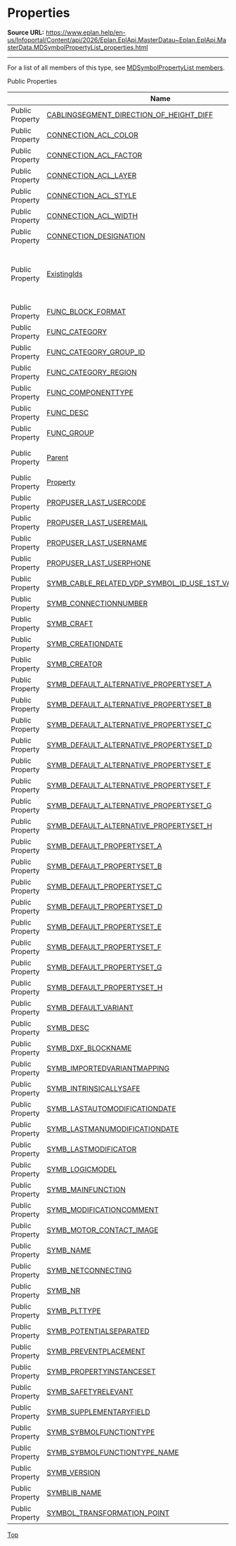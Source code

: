 # Properties

**Source URL:** https://www.eplan.help/en-us/Infoportal/Content/api/2026/Eplan.EplApi.MasterDatau~Eplan.EplApi.MasterData.MDSymbolPropertyList_properties.html

---

For a list of all members of this type, see [MDSymbolPropertyList members](Eplan.EplApi.MasterDatau~Eplan.EplApi.MasterData.MDSymbolPropertyList_members.html).

Public Properties

|  | Name | Description |
| --- | --- | --- |
| Public Property | [CABLINGSEGMENT\_DIRECTION\_OF\_HEIGHT\_DIFF](Eplan.EplApi.MasterDatau~Eplan.EplApi.MasterData.MDSymbolPropertyList~CABLINGSEGMENT_DIRECTION_OF_HEIGHT_DIFF().html) | Topology: Direction for height difference # 20348. |
| Public Property | [CONNECTION\_ACL\_COLOR](Eplan.EplApi.MasterDatau~Eplan.EplApi.MasterData.MDSymbolPropertyList~CONNECTION_ACL_COLOR().html) | Autoconnecting line: Color # 31005. |
| Public Property | [CONNECTION\_ACL\_FACTOR](Eplan.EplApi.MasterDatau~Eplan.EplApi.MasterData.MDSymbolPropertyList~CONNECTION_ACL_FACTOR().html) | Autoconnecting line: Pattern length # 31018. |
| Public Property | [CONNECTION\_ACL\_LAYER](Eplan.EplApi.MasterDatau~Eplan.EplApi.MasterData.MDSymbolPropertyList~CONNECTION_ACL_LAYER().html) | Autoconnecting line: Layer # 31017. |
| Public Property | [CONNECTION\_ACL\_STYLE](Eplan.EplApi.MasterDatau~Eplan.EplApi.MasterData.MDSymbolPropertyList~CONNECTION_ACL_STYLE().html) | Autoconnecting line: Line type # 31015. |
| Public Property | [CONNECTION\_ACL\_WIDTH](Eplan.EplApi.MasterDatau~Eplan.EplApi.MasterData.MDSymbolPropertyList~CONNECTION_ACL_WIDTH().html) | Autoconnecting line: Line thickness # 31016. |
| Public Property | [CONNECTION\_DESIGNATION](Eplan.EplApi.MasterDatau~Eplan.EplApi.MasterData.MDSymbolPropertyList~CONNECTION_DESIGNATION().html) | Connection designation # 31011. |
| Public Property | [ExistingIds](Eplan.EplApi.MasterDatau~Eplan.EplApi.MasterData.PropertiesAndHandleObjectPropertyList~ExistingIds.html) | Returns array of MDPropertyValue objects. If PropertiesAndHandleObjectPropertyList works on local property list it will be an array of unique properties from local property list. Otherwise it will be an array of all existing properties for related object. (Inherited from [Eplan.EplApi.MasterData.PropertiesAndHandleObjectPropertyList](Eplan.EplApi.MasterDatau~Eplan.EplApi.MasterData.PropertiesAndHandleObjectPropertyList.html)) |
| Public Property | [FUNC\_BLOCK\_FORMAT](Eplan.EplApi.MasterDatau~Eplan.EplApi.MasterData.MDSymbolPropertyList~FUNC_BLOCK_FORMAT(Int32).html) | Block property: Format # 20202. |
| Public Property | [FUNC\_CATEGORY](Eplan.EplApi.MasterDatau~Eplan.EplApi.MasterData.MDSymbolPropertyList~FUNC_CATEGORY().html) | Function definition: Category # 20115. |
| Public Property | [FUNC\_CATEGORY\_GROUP\_ID](Eplan.EplApi.MasterDatau~Eplan.EplApi.MasterData.MDSymbolPropertyList~FUNC_CATEGORY_GROUP_ID().html) | Function definition: Category / Group / Definition # 20188. |
| Public Property | [FUNC\_CATEGORY\_REGION](Eplan.EplApi.MasterDatau~Eplan.EplApi.MasterData.MDSymbolPropertyList~FUNC_CATEGORY_REGION().html) | Function definition: Area # 20088. |
| Public Property | [FUNC\_COMPONENTTYPE](Eplan.EplApi.MasterDatau~Eplan.EplApi.MasterData.MDSymbolPropertyList~FUNC_COMPONENTTYPE().html) | Function definition # 20026. |
| Public Property | [FUNC\_DESC](Eplan.EplApi.MasterDatau~Eplan.EplApi.MasterData.MDSymbolPropertyList~FUNC_DESC().html) | Function definition: Description # 20117. |
| Public Property | [FUNC\_GROUP](Eplan.EplApi.MasterDatau~Eplan.EplApi.MasterData.MDSymbolPropertyList~FUNC_GROUP().html) | Function definition: Group # 20116. |
| Public Property | [Parent](Eplan.EplApi.MasterDatau~Eplan.EplApi.MasterData.PropertiesAndHandleObjectPropertyList~Parent.html) | PropertiesAndHandleObject to which this property list is connected. (Inherited from [Eplan.EplApi.MasterData.PropertiesAndHandleObjectPropertyList](Eplan.EplApi.MasterDatau~Eplan.EplApi.MasterData.PropertiesAndHandleObjectPropertyList.html)) |
| Public Property | [Property](Eplan.EplApi.MasterDatau~Eplan.EplApi.MasterData.MDSymbolPropertyList~Property.html) | Overloaded. Method used by operator[] in order to access indexed properties. |
| Public Property | [PROPUSER\_LAST\_USERCODE](Eplan.EplApi.MasterDatau~Eplan.EplApi.MasterData.MDSymbolPropertyList~PROPUSER_LAST_USERCODE().html) | Last editor: ID # 3010. |
| Public Property | [PROPUSER\_LAST\_USEREMAIL](Eplan.EplApi.MasterDatau~Eplan.EplApi.MasterData.MDSymbolPropertyList~PROPUSER_LAST_USEREMAIL().html) | Last editor: E-mail # 3013. |
| Public Property | [PROPUSER\_LAST\_USERNAME](Eplan.EplApi.MasterDatau~Eplan.EplApi.MasterData.MDSymbolPropertyList~PROPUSER_LAST_USERNAME().html) | Last editor: Name # 3011. |
| Public Property | [PROPUSER\_LAST\_USERPHONE](Eplan.EplApi.MasterDatau~Eplan.EplApi.MasterData.MDSymbolPropertyList~PROPUSER_LAST_USERPHONE().html) | Last editor: Phone # 3012. |
| Public Property | [SYMB\_CABLE\_RELATED\_VDP\_SYMBOL\_ID\_USE\_1ST\_VARIANT\_ONLY](topic1727.html) | Use first variant of connection definition point symbol # 16030. |
| Public Property | [SYMB\_CONNECTIONNUMBER](Eplan.EplApi.MasterDatau~Eplan.EplApi.MasterData.MDSymbolPropertyList~SYMB_CONNECTIONNUMBER(Int32).html) | Connection point number # 16001. |
| Public Property | [SYMB\_CRAFT](Eplan.EplApi.MasterDatau~Eplan.EplApi.MasterData.MDSymbolPropertyList~SYMB_CRAFT().html) | Trade (function definition) # 16017. |
| Public Property | [SYMB\_CREATIONDATE](Eplan.EplApi.MasterDatau~Eplan.EplApi.MasterData.MDSymbolPropertyList~SYMB_CREATIONDATE().html) | Creation date # 16021. |
| Public Property | [SYMB\_CREATOR](Eplan.EplApi.MasterDatau~Eplan.EplApi.MasterData.MDSymbolPropertyList~SYMB_CREATOR().html) | Creator # 16020. |
| Public Property | [SYMB\_DEFAULT\_ALTERNATIVE\_PROPERTYSET\_A](Eplan.EplApi.MasterDatau~Eplan.EplApi.MasterData.MDSymbolPropertyList~SYMB_DEFAULT_ALTERNATIVE_PROPERTYSET_A().html) | Default property arrangement for variant A (alternative) # 16033. |
| Public Property | [SYMB\_DEFAULT\_ALTERNATIVE\_PROPERTYSET\_B](Eplan.EplApi.MasterDatau~Eplan.EplApi.MasterData.MDSymbolPropertyList~SYMB_DEFAULT_ALTERNATIVE_PROPERTYSET_B().html) | Default property arrangement for variant B (alternative) # 16034. |
| Public Property | [SYMB\_DEFAULT\_ALTERNATIVE\_PROPERTYSET\_C](Eplan.EplApi.MasterDatau~Eplan.EplApi.MasterData.MDSymbolPropertyList~SYMB_DEFAULT_ALTERNATIVE_PROPERTYSET_C().html) | Default property arrangement for variant C (alternative) # 16035. |
| Public Property | [SYMB\_DEFAULT\_ALTERNATIVE\_PROPERTYSET\_D](Eplan.EplApi.MasterDatau~Eplan.EplApi.MasterData.MDSymbolPropertyList~SYMB_DEFAULT_ALTERNATIVE_PROPERTYSET_D().html) | Default property arrangement for variant D (alternative) # 16036. |
| Public Property | [SYMB\_DEFAULT\_ALTERNATIVE\_PROPERTYSET\_E](Eplan.EplApi.MasterDatau~Eplan.EplApi.MasterData.MDSymbolPropertyList~SYMB_DEFAULT_ALTERNATIVE_PROPERTYSET_E().html) | Default property arrangement for variant E (alternative) # 16037. |
| Public Property | [SYMB\_DEFAULT\_ALTERNATIVE\_PROPERTYSET\_F](Eplan.EplApi.MasterDatau~Eplan.EplApi.MasterData.MDSymbolPropertyList~SYMB_DEFAULT_ALTERNATIVE_PROPERTYSET_F().html) | Default property arrangement for variant F (alternative) # 16038. |
| Public Property | [SYMB\_DEFAULT\_ALTERNATIVE\_PROPERTYSET\_G](Eplan.EplApi.MasterDatau~Eplan.EplApi.MasterData.MDSymbolPropertyList~SYMB_DEFAULT_ALTERNATIVE_PROPERTYSET_G().html) | Default property arrangement for variant G (alternative) # 16039. |
| Public Property | [SYMB\_DEFAULT\_ALTERNATIVE\_PROPERTYSET\_H](Eplan.EplApi.MasterDatau~Eplan.EplApi.MasterData.MDSymbolPropertyList~SYMB_DEFAULT_ALTERNATIVE_PROPERTYSET_H().html) | Default property arrangement for variant H (alternative) # 16041. |
| Public Property | [SYMB\_DEFAULT\_PROPERTYSET\_A](Eplan.EplApi.MasterDatau~Eplan.EplApi.MasterData.MDSymbolPropertyList~SYMB_DEFAULT_PROPERTYSET_A().html) | Default property arrangement for variant A # 16004. |
| Public Property | [SYMB\_DEFAULT\_PROPERTYSET\_B](Eplan.EplApi.MasterDatau~Eplan.EplApi.MasterData.MDSymbolPropertyList~SYMB_DEFAULT_PROPERTYSET_B().html) | Default property arrangement for variant B # 16005. |
| Public Property | [SYMB\_DEFAULT\_PROPERTYSET\_C](Eplan.EplApi.MasterDatau~Eplan.EplApi.MasterData.MDSymbolPropertyList~SYMB_DEFAULT_PROPERTYSET_C().html) | Default property arrangement for variant C # 16006. |
| Public Property | [SYMB\_DEFAULT\_PROPERTYSET\_D](Eplan.EplApi.MasterDatau~Eplan.EplApi.MasterData.MDSymbolPropertyList~SYMB_DEFAULT_PROPERTYSET_D().html) | Default property arrangement for variant D # 16007. |
| Public Property | [SYMB\_DEFAULT\_PROPERTYSET\_E](Eplan.EplApi.MasterDatau~Eplan.EplApi.MasterData.MDSymbolPropertyList~SYMB_DEFAULT_PROPERTYSET_E().html) | Default property arrangement for variant E # 16008. |
| Public Property | [SYMB\_DEFAULT\_PROPERTYSET\_F](Eplan.EplApi.MasterDatau~Eplan.EplApi.MasterData.MDSymbolPropertyList~SYMB_DEFAULT_PROPERTYSET_F().html) | Default property arrangement for variant F # 16009. |
| Public Property | [SYMB\_DEFAULT\_PROPERTYSET\_G](Eplan.EplApi.MasterDatau~Eplan.EplApi.MasterData.MDSymbolPropertyList~SYMB_DEFAULT_PROPERTYSET_G().html) | Default property arrangement for variant G # 16014. |
| Public Property | [SYMB\_DEFAULT\_PROPERTYSET\_H](Eplan.EplApi.MasterDatau~Eplan.EplApi.MasterData.MDSymbolPropertyList~SYMB_DEFAULT_PROPERTYSET_H().html) | Default property arrangement for variant H # 16015. |
| Public Property | [SYMB\_DEFAULT\_VARIANT](Eplan.EplApi.MasterDatau~Eplan.EplApi.MasterData.MDSymbolPropertyList~SYMB_DEFAULT_VARIANT().html) | Default variant # 16003. |
| Public Property | [SYMB\_DESC](Eplan.EplApi.MasterDatau~Eplan.EplApi.MasterData.MDSymbolPropertyList~SYMB_DESC().html) | Symbol description # 16011. |
| Public Property | [SYMB\_DXF\_BLOCKNAME](Eplan.EplApi.MasterDatau~Eplan.EplApi.MasterData.MDSymbolPropertyList~SYMB_DXF_BLOCKNAME().html) | DXF export: Name of block # 16040. |
| Public Property | [SYMB\_IMPORTEDVARIANTMAPPING](Eplan.EplApi.MasterDatau~Eplan.EplApi.MasterData.MDSymbolPropertyList~SYMB_IMPORTEDVARIANTMAPPING(Int32).html) | Symbol variant assignment (internal) # 16031. |
| Public Property | [SYMB\_INTRINSICALLYSAFE](Eplan.EplApi.MasterDatau~Eplan.EplApi.MasterData.MDSymbolPropertyList~SYMB_INTRINSICALLYSAFE().html) | Intrinsically safe # 16019. |
| Public Property | [SYMB\_LASTAUTOMODIFICATIONDATE](Eplan.EplApi.MasterDatau~Eplan.EplApi.MasterData.MDSymbolPropertyList~SYMB_LASTAUTOMODIFICATIONDATE().html) | Modification date (automatic) # 16023. |
| Public Property | [SYMB\_LASTMANUMODIFICATIONDATE](Eplan.EplApi.MasterDatau~Eplan.EplApi.MasterData.MDSymbolPropertyList~SYMB_LASTMANUMODIFICATIONDATE().html) | Modification date (manual) # 16025. |
| Public Property | [SYMB\_LASTMODIFICATOR](Eplan.EplApi.MasterDatau~Eplan.EplApi.MasterData.MDSymbolPropertyList~SYMB_LASTMODIFICATOR().html) | Last editor: Sign-in name # 16022. |
| Public Property | [SYMB\_LOGICMODEL](Eplan.EplApi.MasterDatau~Eplan.EplApi.MasterData.MDSymbolPropertyList~SYMB_LOGICMODEL().html) | Target tracking # 16010. |
| Public Property | [SYMB\_MAINFUNCTION](Eplan.EplApi.MasterDatau~Eplan.EplApi.MasterData.MDSymbolPropertyList~SYMB_MAINFUNCTION().html) | Main function # 16018. |
| Public Property | [SYMB\_MODIFICATIONCOMMENT](Eplan.EplApi.MasterDatau~Eplan.EplApi.MasterData.MDSymbolPropertyList~SYMB_MODIFICATIONCOMMENT().html) | Modification note # 16024. |
| Public Property | [SYMB\_MOTOR\_CONTACT\_IMAGE](Eplan.EplApi.MasterDatau~Eplan.EplApi.MasterData.MDSymbolPropertyList~SYMB_MOTOR_CONTACT_IMAGE().html) | Symbol for contact image of motor overload switch # 16032. |
| Public Property | [SYMB\_NAME](Eplan.EplApi.MasterDatau~Eplan.EplApi.MasterData.MDSymbolPropertyList~SYMB_NAME().html) | Name # 16000. |
| Public Property | [SYMB\_NETCONNECTING](Eplan.EplApi.MasterDatau~Eplan.EplApi.MasterData.MDSymbolPropertyList~SYMB_NETCONNECTING().html) | Net-connecting # 16043. |
| Public Property | [SYMB\_NR](Eplan.EplApi.MasterDatau~Eplan.EplApi.MasterData.MDSymbolPropertyList~SYMB_NR().html) | Number # 16002. |
| Public Property | [SYMB\_PLTTYPE](Eplan.EplApi.MasterDatau~Eplan.EplApi.MasterData.MDSymbolPropertyList~SYMB_PLTTYPE().html) | PCT type # 16016. |
| Public Property | [SYMB\_POTENTIALSEPARATED](Eplan.EplApi.MasterDatau~Eplan.EplApi.MasterData.MDSymbolPropertyList~SYMB_POTENTIALSEPARATED().html) | With signal isolation # 16042. |
| Public Property | [SYMB\_PREVENTPLACEMENT](Eplan.EplApi.MasterDatau~Eplan.EplApi.MasterData.MDSymbolPropertyList~SYMB_PREVENTPLACEMENT().html) | Prevent new placement # 16012. |
| Public Property | [SYMB\_PROPERTYINSTANCESET](Eplan.EplApi.MasterDatau~Eplan.EplApi.MasterData.MDSymbolPropertyList~SYMB_PROPERTYINSTANCESET(Int32).html) | Property arrangements # 16050. |
| Public Property | [SYMB\_SAFETYRELEVANT](Eplan.EplApi.MasterDatau~Eplan.EplApi.MasterData.MDSymbolPropertyList~SYMB_SAFETYRELEVANT().html) | Safety function # 16044. |
| Public Property | [SYMB\_SUPPLEMENTARYFIELD](Eplan.EplApi.MasterDatau~Eplan.EplApi.MasterData.MDSymbolPropertyList~SYMB_SUPPLEMENTARYFIELD(Int32).html) | Supplementary field # 16013. |
| Public Property | [SYMB\_SYBMOLFUNCTIONTYPE](Eplan.EplApi.MasterDatau~Eplan.EplApi.MasterData.MDSymbolPropertyList~SYMB_SYBMOLFUNCTIONTYPE().html) | Symbol representation type (encoded) # 16027. |
| Public Property | [SYMB\_SYBMOLFUNCTIONTYPE\_NAME](Eplan.EplApi.MasterDatau~Eplan.EplApi.MasterData.MDSymbolPropertyList~SYMB_SYBMOLFUNCTIONTYPE_NAME().html) | Symbol representation type # 16028. |
| Public Property | [SYMB\_VERSION](Eplan.EplApi.MasterDatau~Eplan.EplApi.MasterData.MDSymbolPropertyList~SYMB_VERSION().html) | Version # 16026. |
| Public Property | [SYMBLIB\_NAME](Eplan.EplApi.MasterDatau~Eplan.EplApi.MasterData.MDSymbolPropertyList~SYMBLIB_NAME().html) | Symbol library # 15000. |
| Public Property | [SYMBOL\_TRANSFORMATION\_POINT](Eplan.EplApi.MasterDatau~Eplan.EplApi.MasterData.MDSymbolPropertyList~SYMBOL_TRANSFORMATION_POINT(Int32).html) | Transformation point # 16045. |

[Top](#top)

